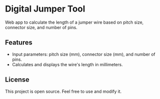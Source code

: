 # Digital Jumper Tool

Web app to calculate the length of a jumper wire based on pitch size, connector size, and number of pins.

## Features

- Input parameters: pitch size (mm), connector size (mm), and number of pins.
- Calculates and displays the wire's length in millimeters.

## License

This project is open source. Feel free to use and modify it.